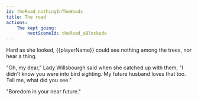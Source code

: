 ```yaml
---
id: theRoad_nothingInTheWoods
title: The road
actions:
    The kept going:
        nextSceneId: theRoad_aBlockade
---
```


Hard as she looked, {{playerName}} could see nothing among the trees, nor hear a thing.

"Oh, my dear," Lady Willsbourgh said when she catched up with them, "I didn't know you were into bird sighting. My future husband loves that too. Tell me, what did you see."

"Boredom in your near future."
